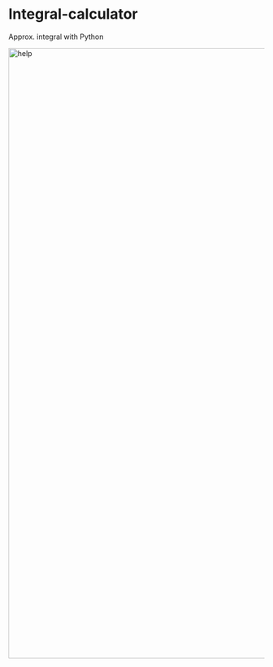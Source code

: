 # Integral-calculator
Approx. integral with Python

<img width="1202" alt="help" src="https://user-images.githubusercontent.com/59666997/174891314-d8abd36d-3638-4d89-922e-8ab9a6534857.png">
